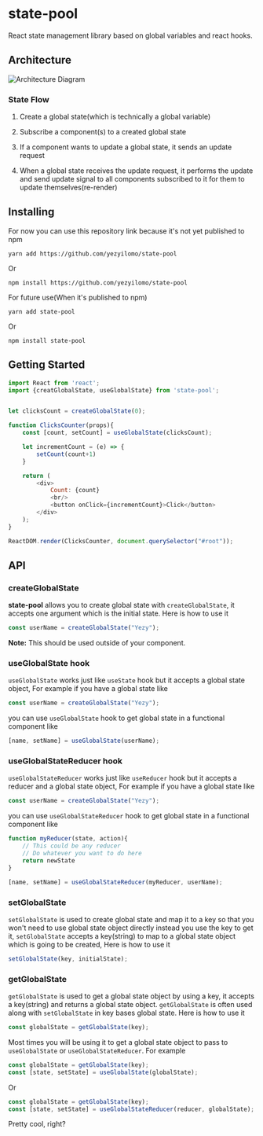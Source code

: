 # state-pool
React state management library based on global variables and react hooks.

## Architecture
![Architecture Diagram](https://raw.githubusercontent.com/yezyilomo/state-pool/master/docs/images/architecture_diagram.png)

### State Flow
1. Create a global state(which is technically a global variable)

2. Subscribe a component(s) to a created global state

3. If a component wants to update a global state, it sends an update request

4. When a global state receives the update request, it performs the update and send update signal to all components subscribed to it for them to update themselves(re-render)


## Installing
For now you can use this repository link because it's not yet published to npm
```
yarn add https://github.com/yezyilomo/state-pool
```

Or 

```
npm install https://github.com/yezyilomo/state-pool
```

For future use(When it's published to npm)
```
yarn add state-pool
```

Or 

```
npm install state-pool
```

## Getting Started
```js
import React from 'react';
import {creatGlobalState, useGlobalState} from 'state-pool';


let clicksCount = createGlobalState(0);

function ClicksCounter(props){
    const [count, setCount] = useGlobalState(clicksCount);

    let incrementCount = (e) => {
        setCount(count+1)
    }

    return (
        <div>
            Count: {count}
            <br/>
            <button onClick={incrementCount}>Click</button>
        </div>
    );
}

ReactDOM.render(ClicksCounter, document.querySelector("#root"));
```

## API
### createGlobalState
**state-pool** allows you to create global state with `createGlobalState`, it accepts one argument which is the initial state. Here is how to use it

```js
const userName = createGlobalState("Yezy");
```

**Note:** This should be used outside of your component.


### useGlobalState hook
`useGlobalState` works just like `useState` hook but it accepts a global state object, For example if you have a global state like
```js
const userName = createGlobalState("Yezy");
```

you can use `useGlobalState` hook to get global state in a functional component like
```js
[name, setName] = useGlobalState(userName);
```


### useGlobalStateReducer hook
`useGlobalStateReducer` works just like `useReducer` hook but it accepts a reducer  and a global state object, For example if you have a global state like
```js
const userName = createGlobalState("Yezy");
```

you can use `useGlobalStateReducer` hook to get global state in a functional component like
```js
function myReducer(state, action){
    // This could be any reducer
    // Do whatever you want to do here
    return newState
}

[name, setName] = useGlobalStateReducer(myReducer, userName);
```


### setGlobalState
`setGlobalState` is used to create global state and map it to a key so that you won't need to use global state object directly instead you use the key to get it, `setGlobalState` accepts a key(string) to map to a global state object which is going to be created, Here is how to use it

```js
setGlobalState(key, initialState);
```


### getGlobalState
`getGlobalState` is used to get a global state object by using a key, it accepts a key(string) and returns a global state object. `getGlobalState` is often used along with `setGlobalState` in key bases global state. Here is how to use it

```js
const globalState = getGlobalState(key);
```

Most times you will be using it to get a global state object to pass to `useGlobalState` or `useGlobalStateReducer`. For example

```js
const globalState = getGlobalState(key);
const [state, setState] = useGlobalState(globalState);
```

Or

```js
const globalState = getGlobalState(key);
const [state, setState] = useGlobalStateReducer(reducer, globalState);
```

Pretty cool, right?